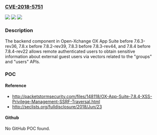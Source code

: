 ### [CVE-2018-5751](https://cve.mitre.org/cgi-bin/cvename.cgi?name=CVE-2018-5751)
![](https://img.shields.io/static/v1?label=Product&message=n%2Fa&color=blue)
![](https://img.shields.io/static/v1?label=Version&message=n%2Fa&color=blue)
![](https://img.shields.io/static/v1?label=Vulnerability&message=n%2Fa&color=brighgreen)

### Description

The backend component in Open-Xchange OX App Suite before 7.6.3-rev36, 7.8.x before 7.8.2-rev39, 7.8.3 before 7.8.3-rev44, and 7.8.4 before 7.8.4-rev22 allows remote authenticated users to obtain sensitive information about external guest users via vectors related to the "groups" and "users" APIs.

### POC

#### Reference
- http://packetstormsecurity.com/files/148118/OX-App-Suite-7.8.4-XSS-Privilege-Management-SSRF-Traversal.html
- http://seclists.org/fulldisclosure/2018/Jun/23

#### Github
No GitHub POC found.

